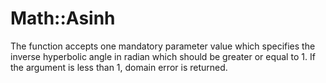 # Math::Asinh
The function accepts one mandatory parameter value which specifies the inverse hyperbolic angle in radian which should be greater or equal to 1. If the argument is less than 1, domain error is returned. 
